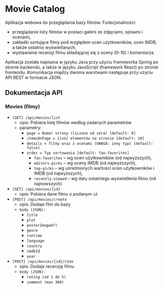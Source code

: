 # Movie Catalog
Aplikacja webowa do przeglądania bazy filmów. Funkcjonalności:
* przeglądanie listy filmów w postaci galerii ze zdjęciami, opisami i ocenami,
* zakładki sortujące filmy pod względem ocen użytkowników, ocen IMDB, a także ostatnio wyświetlanych,
* wystawianie recenzji filmu składającej się z oceny (0–10) i komentarza.

Aplikacja została napisana w języku Java przy użyciu frameworka Spring po stronie backendu, a także w języku JavaScript (framework React) po stronie frontendu. Komunikacja między dwoma warstwami następuje przy użyciu API REST w formacie JSON.

## Dokumentacja API
### Movies (filmy)
* `[GET] /api/movies/list`
    * opis: Pobiera listę filmów według zadanych parametrów
    * parametry:
        * `page = Numer strony (liczone od zera) [default: 0]`
        * `itemsOnPage = ilość elementów na stronie [default: 10] `
        * `details = filmy wraz z ocenami (UWAGA: inny typ) [default: false] `
        * `order = Typ sortowania [default: fan-favorites]`
            * `fan-favorites` – wg ocen użytkowników (od najwyższych), 
            * `editors-picks` – wg oceny IMDB (od najwyższych),
            * `top-picks` – wg uśrednionych wartości ocen użytkowników i IMDB (od najwyższych),
            * `recently-viewed` – wg daty ostatniego wyświetlenia filmu (od najnowszych)
* `[GET] /api/movies/{id}`
    * opis: Pobiera dane filmu o podanym `id`
* `[POST] /api/movies/create`
    * opis: Dodaje film do bazy
    * `body (JSON):`
        * `title`
        * `plot`
        * `posterImageUrl`
        * `genre` 
        * `runtime` 
        * `language` 
        * `country` 
        * `imdbId` 
        * `year` 
* `[POST] /api/movies/{id}/rate`
    * opis: Dodaje recenzję filmu
    * `body (JSON):`
        * `rating (od 1 do 5)`
        * `comment (max 300)`
